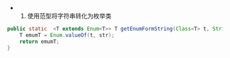 - 1. 使用范型将字符串转化为枚举类
```java
public static  <T extends Enum<T>> T getEnumFormString(Class<T> t, String str){
    T emumT = Enum.valueOf(t, str);
    return emumT;
}
```